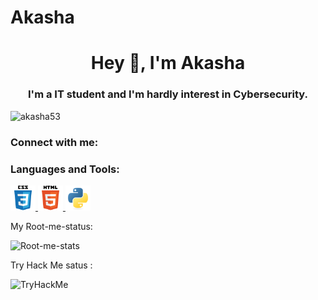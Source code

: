 # Akasha
<h1 align="center">Hey 👋, I'm Akasha</h1>
<h3 align="center">I'm a IT student and I'm hardly interest in Cybersecurity.</h3>

<p align="left"> <img src="https://komarev.com/ghpvc/?username=akasha53&label=Profile%20views&color=0e75b6&style=flat" alt="akasha53" /> </p>


<h3 align="left">Connect with me:</h3>
<p align="left">
</p>

<h3 align="left">Languages and Tools:</h3>
<p align="left"> <a href="https://www.w3schools.com/css/" target="_blank" rel="noreferrer"> <img src="https://raw.githubusercontent.com/devicons/devicon/master/icons/css3/css3-original-wordmark.svg" alt="css3" width="40" height="40"/> </a> <a href="https://www.w3.org/html/" target="_blank" rel="noreferrer"> <img src="https://raw.githubusercontent.com/devicons/devicon/master/icons/html5/html5-original-wordmark.svg" alt="html5" width="40" height="40"/> </a> <a href="https://www.python.org" target="_blank" rel="noreferrer"> <img src="https://raw.githubusercontent.com/devicons/devicon/master/icons/python/python-original.svg" alt="python" width="40" height="40"/> </a> </p

My Root-me-status:

![Root-me-stats](https://root-me-diff.vercel.app/rm-gh?nickname=Akasha5300)

Try Hack Me satus :


<p> <img src="https://tryhackme-badges.s3.amazonaws.com/Akasha53.png" alt="TryHackMe"></p>
